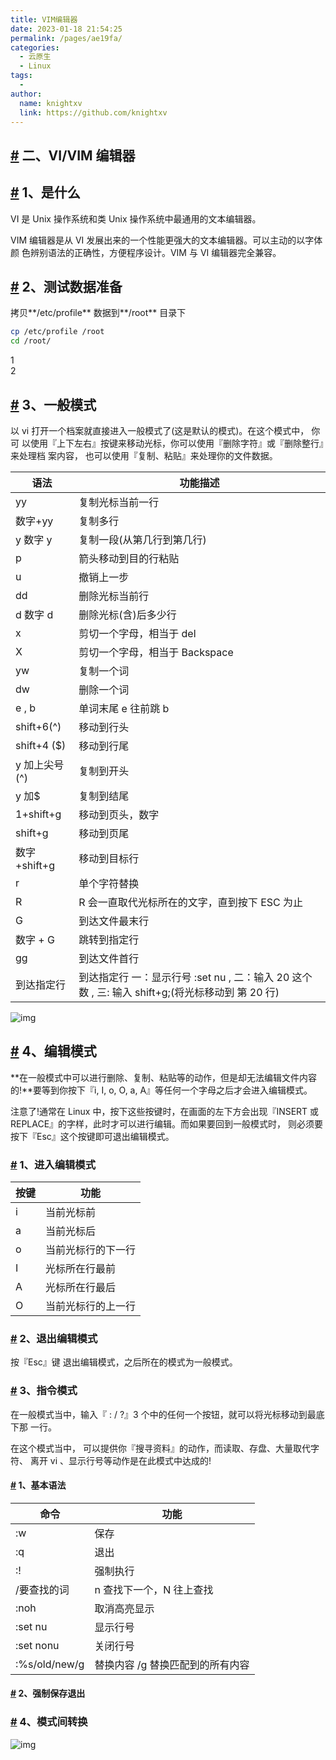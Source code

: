 ```yaml
---
title: VIM编辑器
date: 2023-01-18 21:54:25
permalink: /pages/ae19fa/
categories:
  - 云原生
  - Linux
tags:
  - 
author: 
  name: knightxv
  link: https://github.com/knightxv
---
```

## [#](#二、vi-vim-编辑器) 二、VI/VIM 编辑器

## [#](#_1、是什么) 1、是什么

VI 是 Unix 操作系统和类 Unix 操作系统中最通用的文本编辑器。

VIM 编辑器是从 VI 发展出来的一个性能更强大的文本编辑器。可以主动的以字体颜 色辨别语法的正确性，方便程序设计。VIM 与 VI 编辑器完全兼容。

## [#](#_2、测试数据准备) 2、测试数据准备

拷贝\*\*/etc/profile\*\* 数据到\*\*/root\*\* 目录下

```sh
cp /etc/profile /root
cd /root/
```

1  
2

## [#](#_3、一般模式) 3、一般模式

以 vi 打开一个档案就直接进入一般模式了(这是默认的模式)。在这个模式中， 你可 以使用『上下左右』按键来移动光标，你可以使用『删除字符』或『删除整行』来处理档 案内容， 也可以使用『复制、粘贴』来处理你的文件数据。

| 语法          | 功能描述                                                                                        |
| ------------- | ----------------------------------------------------------------------------------------------- |
| yy            | 复制光标当前一行                                                                                |
| 数字+yy       | 复制多行                                                                                        |
| y 数字 y      | 复制一段(从第几行到第几行)                                                                      |
| p             | 箭头移动到目的行粘贴                                                                            |
| u             | 撤销上一步                                                                                      |
| dd            | 删除光标当前行                                                                                  |
| d 数字 d      | 删除光标(含)后多少行                                                                            |
| x             | 剪切一个字母，相当于 del                                                                        |
| X             | 剪切一个字母，相当于 Backspace                                                                  |
| yw            | 复制一个词                                                                                      |
| dw            | 删除一个词                                                                                      |
| e , b         | 单词末尾 e 往前跳 b                                                                             |
| shift+6(^)    | 移动到行头                                                                                      |
| shift+4 ($)   | 移动到行尾                                                                                      |
| y 加上尖号(^) | 复制到开头                                                                                      |
| y 加$         | 复制到结尾                                                                                      |
| 1+shift+g     | 移动到页头，数字                                                                                |
| shift+g       | 移动到页尾                                                                                      |
| 数字+shift+g  | 移动到目标行                                                                                    |
| r             | 单个字符替换                                                                                    |
| R             | R 会一直取代光标所在的文字，直到按下 ESC 为止                                                   |
| G             | 到达文件最末行                                                                                  |
| 数字 + G      | 跳转到指定行                                                                                    |
| gg            | 到达文件首行                                                                                    |
| 到达指定行    | 到达指定行 一：显示行号 :set nu , 二：输入 20 这个数 , 三: 输入 shift+g;(将光标移动到 第 20 行) |

![img](https://www.runoob.com/wp-content/uploads/2015/10/classic1.gif)

## [#](#_4、编辑模式) 4、编辑模式

\*\*在一般模式中可以进行删除、复制、粘贴等的动作，但是却无法编辑文件内容的!\*\*要等到你按下『i, I, o, O, a, A』等任何一个字母之后才会进入编辑模式。

注意了!通常在 Linux 中，按下这些按键时，在画面的左下方会出现『INSERT 或 REPLACE』的字样，此时才可以进行编辑。而如果要回到一般模式时， 则必须要按下『Esc』这个按键即可退出编辑模式。

### [#](#_1、进入编辑模式) 1、进入编辑模式

| 按键 | 功能               |
| ---- | ------------------ |
| i    | 当前光标前         |
| a    | 当前光标后         |
| o    | 当前光标行的下一行 |
| I    | 光标所在行最前     |
| A    | 光标所在行最后     |
| O    | 当前光标行的上一行 |

### [#](#_2、退出编辑模式) 2、退出编辑模式

按『Esc』键 退出编辑模式，之后所在的模式为一般模式。

### [#](#_3、指令模式) 3、指令模式

在一般模式当中，输入『 : / ?』3 个中的任何一个按钮，就可以将光标移动到最底下那 一行。

在这个模式当中， 可以提供你『搜寻资料』的动作，而读取、存盘、大量取代字符、 离开 vi 、显示行号等动作是在此模式中达成的!

#### [#](#_1、基本语法) 1、基本语法

| 命令          | 功能                             |
| ------------- | -------------------------------- |
| :w            | 保存                             |
| :q            | 退出                             |
| :!            | 强制执行                         |
| /要查找的词   | n 查找下一个，N 往上查找         |
| :noh          | 取消高亮显示                     |
| :set nu       | 显示行号                         |
| :set nonu     | 关闭行号                         |
| :%s/old/new/g | 替换内容 /g 替换匹配到的所有内容 |

#### [#](#_2、强制保存退出) 2、强制保存退出

### [#](#_4、模式间转换) 4、模式间转换

![img](https://cdn.staticaly.com/gh/knightxv/image-hosting@master/20230118/1147480-20170723161647424-1188380370.1p30gyosozgg.webp)
